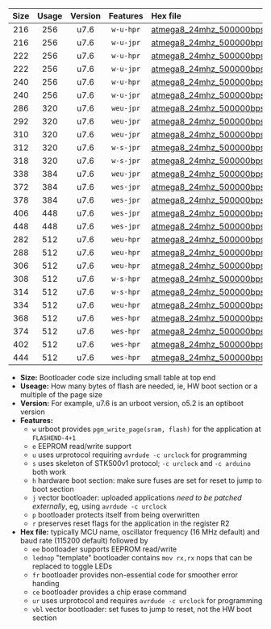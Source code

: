 |Size|Usage|Version|Features|Hex file|
|:-:|:-:|:-:|:-:|:--|
|216|256|u7.6|`w-u-hpr`|[atmega8_24mhz_500000bps_ur.hex](https://raw.githubusercontent.com/stefanrueger/urboot/main/atmega8_24mhz_500000bps_ur.hex)|
|216|256|u7.6|`w-u-jpr`|[atmega8_24mhz_500000bps_ur_vbl.hex](https://raw.githubusercontent.com/stefanrueger/urboot/main/atmega8_24mhz_500000bps_ur_vbl.hex)|
|222|256|u7.6|`w-u-hpr`|[atmega8_24mhz_500000bps_lednop_ur.hex](https://raw.githubusercontent.com/stefanrueger/urboot/main/atmega8_24mhz_500000bps_lednop_ur.hex)|
|222|256|u7.6|`w-u-jpr`|[atmega8_24mhz_500000bps_lednop_ur_vbl.hex](https://raw.githubusercontent.com/stefanrueger/urboot/main/atmega8_24mhz_500000bps_lednop_ur_vbl.hex)|
|240|256|u7.6|`w-u-hpr`|[atmega8_24mhz_500000bps_lednop_fr_ur.hex](https://raw.githubusercontent.com/stefanrueger/urboot/main/atmega8_24mhz_500000bps_lednop_fr_ur.hex)|
|240|256|u7.6|`w-u-jpr`|[atmega8_24mhz_500000bps_lednop_fr_ur_vbl.hex](https://raw.githubusercontent.com/stefanrueger/urboot/main/atmega8_24mhz_500000bps_lednop_fr_ur_vbl.hex)|
|286|320|u7.6|`weu-jpr`|[atmega8_24mhz_500000bps_ee_ur_vbl.hex](https://raw.githubusercontent.com/stefanrueger/urboot/main/atmega8_24mhz_500000bps_ee_ur_vbl.hex)|
|292|320|u7.6|`weu-jpr`|[atmega8_24mhz_500000bps_ee_lednop_ur_vbl.hex](https://raw.githubusercontent.com/stefanrueger/urboot/main/atmega8_24mhz_500000bps_ee_lednop_ur_vbl.hex)|
|310|320|u7.6|`weu-jpr`|[atmega8_24mhz_500000bps_ee_lednop_fr_ur_vbl.hex](https://raw.githubusercontent.com/stefanrueger/urboot/main/atmega8_24mhz_500000bps_ee_lednop_fr_ur_vbl.hex)|
|312|320|u7.6|`w-s-jpr`|[atmega8_24mhz_500000bps_vbl.hex](https://raw.githubusercontent.com/stefanrueger/urboot/main/atmega8_24mhz_500000bps_vbl.hex)|
|318|320|u7.6|`w-s-jpr`|[atmega8_24mhz_500000bps_lednop_vbl.hex](https://raw.githubusercontent.com/stefanrueger/urboot/main/atmega8_24mhz_500000bps_lednop_vbl.hex)|
|338|384|u7.6|`weu-jpr`|[atmega8_24mhz_500000bps_ee_lednop_fr_ce_ur_vbl.hex](https://raw.githubusercontent.com/stefanrueger/urboot/main/atmega8_24mhz_500000bps_ee_lednop_fr_ce_ur_vbl.hex)|
|372|384|u7.6|`wes-jpr`|[atmega8_24mhz_500000bps_ee_vbl.hex](https://raw.githubusercontent.com/stefanrueger/urboot/main/atmega8_24mhz_500000bps_ee_vbl.hex)|
|378|384|u7.6|`wes-jpr`|[atmega8_24mhz_500000bps_ee_lednop_vbl.hex](https://raw.githubusercontent.com/stefanrueger/urboot/main/atmega8_24mhz_500000bps_ee_lednop_vbl.hex)|
|406|448|u7.6|`wes-jpr`|[atmega8_24mhz_500000bps_ee_lednop_fr_vbl.hex](https://raw.githubusercontent.com/stefanrueger/urboot/main/atmega8_24mhz_500000bps_ee_lednop_fr_vbl.hex)|
|448|448|u7.6|`wes-jpr`|[atmega8_24mhz_500000bps_ee_lednop_fr_ce_vbl.hex](https://raw.githubusercontent.com/stefanrueger/urboot/main/atmega8_24mhz_500000bps_ee_lednop_fr_ce_vbl.hex)|
|282|512|u7.6|`weu-hpr`|[atmega8_24mhz_500000bps_ee_ur.hex](https://raw.githubusercontent.com/stefanrueger/urboot/main/atmega8_24mhz_500000bps_ee_ur.hex)|
|288|512|u7.6|`weu-hpr`|[atmega8_24mhz_500000bps_ee_lednop_ur.hex](https://raw.githubusercontent.com/stefanrueger/urboot/main/atmega8_24mhz_500000bps_ee_lednop_ur.hex)|
|306|512|u7.6|`weu-hpr`|[atmega8_24mhz_500000bps_ee_lednop_fr_ur.hex](https://raw.githubusercontent.com/stefanrueger/urboot/main/atmega8_24mhz_500000bps_ee_lednop_fr_ur.hex)|
|308|512|u7.6|`w-s-hpr`|[atmega8_24mhz_500000bps.hex](https://raw.githubusercontent.com/stefanrueger/urboot/main/atmega8_24mhz_500000bps.hex)|
|314|512|u7.6|`w-s-hpr`|[atmega8_24mhz_500000bps_lednop.hex](https://raw.githubusercontent.com/stefanrueger/urboot/main/atmega8_24mhz_500000bps_lednop.hex)|
|334|512|u7.6|`weu-hpr`|[atmega8_24mhz_500000bps_ee_lednop_fr_ce_ur.hex](https://raw.githubusercontent.com/stefanrueger/urboot/main/atmega8_24mhz_500000bps_ee_lednop_fr_ce_ur.hex)|
|368|512|u7.6|`wes-hpr`|[atmega8_24mhz_500000bps_ee.hex](https://raw.githubusercontent.com/stefanrueger/urboot/main/atmega8_24mhz_500000bps_ee.hex)|
|374|512|u7.6|`wes-hpr`|[atmega8_24mhz_500000bps_ee_lednop.hex](https://raw.githubusercontent.com/stefanrueger/urboot/main/atmega8_24mhz_500000bps_ee_lednop.hex)|
|402|512|u7.6|`wes-hpr`|[atmega8_24mhz_500000bps_ee_lednop_fr.hex](https://raw.githubusercontent.com/stefanrueger/urboot/main/atmega8_24mhz_500000bps_ee_lednop_fr.hex)|
|444|512|u7.6|`wes-hpr`|[atmega8_24mhz_500000bps_ee_lednop_fr_ce.hex](https://raw.githubusercontent.com/stefanrueger/urboot/main/atmega8_24mhz_500000bps_ee_lednop_fr_ce.hex)|

- **Size:** Bootloader code size including small table at top end
- **Useage:** How many bytes of flash are needed, ie, HW boot section or a multiple of the page size
- **Version:** For example, u7.6 is an urboot version, o5.2 is an optiboot version
- **Features:**
  + `w` urboot provides `pgm_write_page(sram, flash)` for the application at `FLASHEND-4+1`
  + `e` EEPROM read/write support
  + `u` uses urprotocol requiring `avrdude -c urclock` for programming
  + `s` uses skeleton of STK500v1 protocol; `-c urclock` and `-c arduino` both work
  + `h` hardware boot section: make sure fuses are set for reset to jump to boot section
  + `j` vector bootloader: uploaded applications *need to be patched externally*, eg, using `avrdude -c urclock`
  + `p` bootloader protects itself from being overwritten
  + `r` preserves reset flags for the application in the register R2
- **Hex file:** typically MCU name, oscillator frequency (16 MHz default) and baud rate (115200 default) followed by
  + `ee` bootloader supports EEPROM read/write
  + `lednop` "template" bootloader contains `mov rx,rx` nops that can be replaced to toggle LEDs
  + `fr` bootloader provides non-essential code for smoother error handing
  + `ce` bootloader provides a chip erase command
  + `ur` uses urprotocol and requires `avrdude -c urclock` for programming
  + `vbl` vector bootloader: set fuses to jump to reset, not the HW boot section
